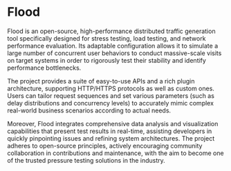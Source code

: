 # Flood

Flood is an open-source, high-performance distributed traffic generation tool specifically designed for stress testing, load testing, and network performance evaluation. Its adaptable configuration allows it to simulate a large number of concurrent user behaviors to conduct massive-scale visits on target systems in order to rigorously test their stability and identify performance bottlenecks.

The project provides a suite of easy-to-use APIs and a rich plugin architecture, supporting HTTP/HTTPS protocols as well as custom ones. Users can tailor request sequences and set various parameters (such as delay distributions and concurrency levels) to accurately mimic complex real-world business scenarios according to actual needs.

Moreover, Flood integrates comprehensive data analysis and visualization capabilities that present test results in real-time, assisting developers in quickly pinpointing issues and refining system architectures. The project adheres to open-source principles, actively encouraging community collaboration in contributions and maintenance, with the aim to become one of the trusted pressure testing solutions in the industry.

